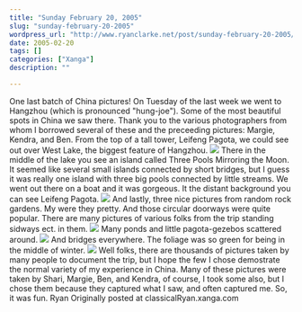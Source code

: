 ```yaml
---
title: "Sunday February 20, 2005"
slug: "sunday-february-20-2005"
wordpress_url: "http://www.ryanclarke.net/post/sunday-february-20-2005/"
date: 2005-02-20
tags: []
categories: ["Xanga"]
description: ""

---
```


One last batch of China pictures! On Tuesday of the last week we went to Hangzhou (which is pronounced "hung-joe"). Some of the most beautiful spots in China we saw there. Thank you to the various photographers from whom I borrowed several of these and the preceeding pictures: Margie, Kendra, and Ben.
 From the top of a tall tower, Leifeng Pagota, we could see out over West Lake, the biggest feature of Hangzhou.
 ![](http://img.photobucket.com/albums/v300/classicalRyan/China/WestLake.jpg)
 There in the middle of the lake you see an island called Three Pools Mirroring the Moon. It seemed like several small islands connected by short bridges, but I guess it was really one island with three big pools connected by little streams. We went out there on a boat and it was gorgeous. It the distant background you can see Leifeng Pagota.
 ![](http://img.photobucket.com/albums/v300/classicalRyan/China/Island.jpg)
 And lastly, three nice pictures from random rock gardens. My were they pretty. And those circular doorways were quite popular. There are many pictures of various folks from the trip standing sidways ect. in them.
 ![](http://img.photobucket.com/albums/v300/classicalRyan/China/CircleDoor.jpg)
 Many ponds and little pagota-gezebos scattered around.
 ![](http://img.photobucket.com/albums/v300/classicalRyan/China/RockPond.jpg)
 And bridges everywhere. The foliage was so green for being in the middle of winter.
 ![](http://img.photobucket.com/albums/v300/classicalRyan/China/SmallBridge.jpg)
 Well folks, there are thousands of pictures taken by many people to document the trip, but I hope the few I chose demostrate the normal variety of my experience in China. Many of these pictures were taken by Shari, Margie, Ben, and Kendra, of course, I took some also, but I chose them because they captured what I saw, and often captured me. So, it was fun.
 Ryan
Originally posted at classicalRyan.xanga.com
